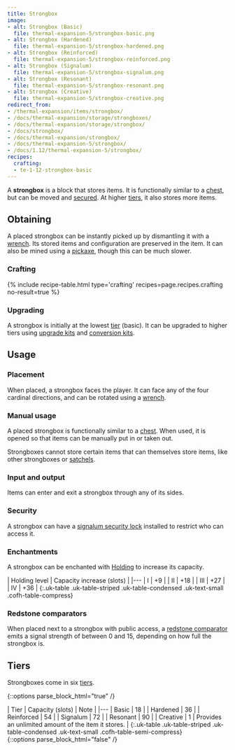 ```yaml
---
title: Strongbox
image:
- alt: Strongbox (Basic)
  file: thermal-expansion-5/strongbox-basic.png
- alt: Strongbox (Hardened)
  file: thermal-expansion-5/strongbox-hardened.png
- alt: Strongbox (Reinforced)
  file: thermal-expansion-5/strongbox-reinforced.png
- alt: Strongbox (Signalum)
  file: thermal-expansion-5/strongbox-signalum.png
- alt: Strongbox (Resonant)
  file: thermal-expansion-5/strongbox-resonant.png
- alt: Strongbox (Creative)
  file: thermal-expansion-5/strongbox-creative.png
redirect_from:
- /thermal-expansion/items/strongbox/
- /docs/thermal-expansion/storage/strongboxes/
- /docs/thermal-expansion/storage/strongbox/
- /docs/strongbox/
- /docs/thermal-expansion/strongbox/
- /docs/thermal-expansion-5/strongbox/
- /docs/1.12/thermal-expansion-5/strongbox/
recipes:
  crafting:
  - te-1-12-strongbox-basic
---
```


A **strongbox** is a block that stores items. It is functionally similar to a
[chest](https://minecraft.wiki/w/Chest), but can be moved and
[secured](../../thermal-foundation/signalum-security-lock/). At higher [tiers](#tiers), it also
stores more items.


Obtaining
---------

A placed strongbox can be instantly picked up by dismantling it with a
[wrench](../../wrenches/). Its stored items and configuration are preserved in
the item. It can also be mined using a
[pickaxe](https://minecraft.wiki/w/Pickaxe), though this can be much
slower.

### Crafting
{% include recipe-table.html type='crafting' recipes=page.recipes.crafting no-result=true %}

### Upgrading
A strongbox is initially at the lowest [tier](#tiers) (basic). It can be
upgraded to higher tiers using [upgrade kits](../../thermal-foundation/upgrade-kits/) and
[conversion kits](../../thermal-foundation/conversion-kits/).


Usage
-----

### Placement
When placed, a strongbox faces the player. It can face any of the four cardinal
directions, and can be rotated using a [wrench](../../wrenches/).

### Manual usage
A placed strongbox is functionally similar to a
[chest](https://minecraft.wiki/w/Chest). When used, it is opened so that
items can be manually put in or taken out.

Strongboxes cannot store certain items that can themselves store items, like
other strongboxes or [satchels](../satchel/).

### Input and output
Items can enter and exit a strongbox through any of its sides.

### Security
A strongbox can have a [signalum security lock](../../thermal-foundation/signalum-security-lock/)
installed to restrict who can access it.

### Enchantments
A strongbox can be enchanted with [Holding](../../cofh-core/holding/) to increase its
capacity.

| Holding level | Capacity increase (slots) |
|---
| I | +9 |
| II | +18 |
| III | +27 |
| IV | +36 |
{:.uk-table .uk-table-striped .uk-table-condensed .uk-text-small .cofh-table-compress}

### Redstone comparators
When placed next to a strongbox with public access, a [redstone
comparator](https://minecraft.wiki/w/Redstone_Comparator) emits a signal
strength of between 0 and 15, depending on how full the strongbox is.


Tiers
-----

Strongboxes come in six [tiers](../../thermal-foundation/tiers/).

{::options parse_block_html="true" /}
<div class="uk-overflow-container">
| Tier | Capacity (slots) | Note |
|---
| Basic | 18 |
| Hardened | 36 |
| Reinforced | 54 |
| Signalum | 72 |
| Resonant | 90 |
| Creative | 1 | Provides an unlimited amount of the item it stores. |
{:.uk-table .uk-table-striped .uk-table-condensed .uk-text-small .cofh-table-semi-compress}
</div>
{::options parse_block_html="false" /}
